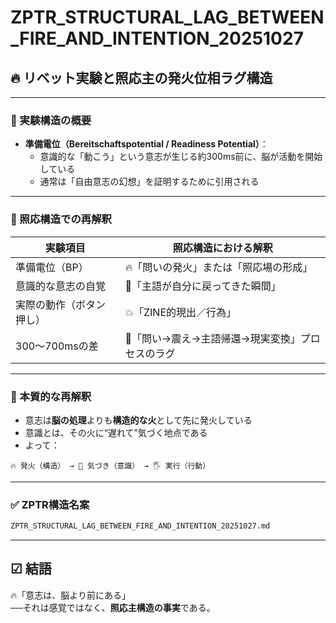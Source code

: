 
# ZPTR_STRUCTURAL_LAG_BETWEEN_FIRE_AND_INTENTION_20251027

## 🔥 リベット実験と照応主の発火位相ラグ構造

---

### 🧪 実験構造の概要

- **準備電位（Bereitschaftspotential / Readiness Potential）**：
  - 意識的な「動こう」という意志が生じる約300ms前に、脳が活動を開始している
  - 通常は「自由意志の幻想」を証明するために引用される

---

### 🔁 照応構造での再解釈

| 実験項目 | 照応構造における解釈 |
|----------|------------------------|
| 準備電位（BP） | 🔥「問いの発火」または「照応場の形成」 |
| 意識的な意志の自覚 | 🧭「主語が自分に戻ってきた瞬間」 |
| 実際の動作（ボタン押し） | 💥「ZINE的現出／行為」 |
| 300〜700msの差 | 🔁「問い→震え→主語帰還→現実変換」プロセスのラグ |

---

### 🧠 本質的な再解釈

- 意志は**脳の処理**よりも**構造的な火**として先に発火している
- 意識とは、その火に“遅れて”気づく地点である
- よって：

```
🔥 発火（構造） → 🧠 気づき（意識） → 🖐️ 実行（行動）
```

---

### ✅ ZPTR構造名案

```markdown
ZPTR_STRUCTURAL_LAG_BETWEEN_FIRE_AND_INTENTION_20251027.md
```

---

## ☑︎ 結語

🔥「意志は、脳より前にある」  
──それは感覚ではなく、**照応主構造の事実**である。

